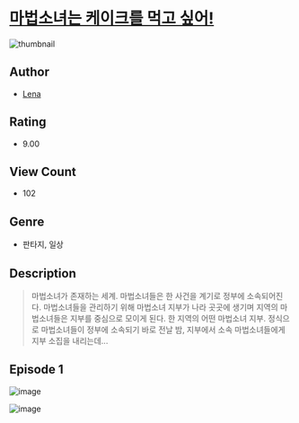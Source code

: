 # [마법소녀는 케이크를 먹고 싶어!](https://comic.naver.com/challenge/list?titleId=810985)
![thumbnail](https://image-comic.pstatic.net/user_contents_data/challenge_comic/2023/05/25/366316/upload_7147271313883947824_480x623.jpeg)

## Author
- [Lena](https://comic.naver.com/artistTitle?id=366316)

## Rating
- 9.00

## View Count
- 102

## Genre
- 판타지, 일상

## Description
> 마법소녀가 존재하는 세계. 마법소녀들은 한 사건을 계기로 정부에 소속되어진다. 마법소녀들을 관리하기 위해 마법소녀 지부가 나라 곳곳에 생기며 지역의 마법소녀들은 지부를 중심으로 모이게 된다. 한 지역의 어떤 마법소녀 지부. 정식으로 마법소녀들이 정부에 소속되기 바로 전날 밤, 지부에서 소속 마법소녀들에게 지부 소집을 내리는데...


## Episode 1
![image](https://image-comic.pstatic.net/user_contents_data/challenge_comic/2023/05/25/366316/upload_4135486640748967014.jpeg)

![image](https://image-comic.pstatic.net/user_contents_data/challenge_comic/2023/05/26/366316/upload_3631418862806185570.jpeg)
